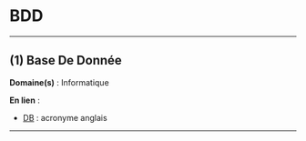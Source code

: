 # BDD

--------------------

## (1) Base De Donnée

**Domaine(s)** : Informatique

**En lien** :

+ [DB](../D/db.md) : acronyme anglais

--------------------